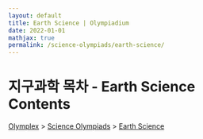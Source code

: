 ```yaml
---
layout: default
title: Earth Science | Olympiadium
date: 2022-01-01
mathjax: true
permalink: /science-olympiads/earth-science/
---
```

<h1>지구과학 목차 - Earth Science Contents</h1>
<a href="{{ site.homeurl }}">Olymplex</a> > <a href="{{ site.homeurl }}science-olympiads/">Science Olympiads</a> > <a href="{{ site.homeurl }}science-olympiads/earth-science/">Earth Science</a>
